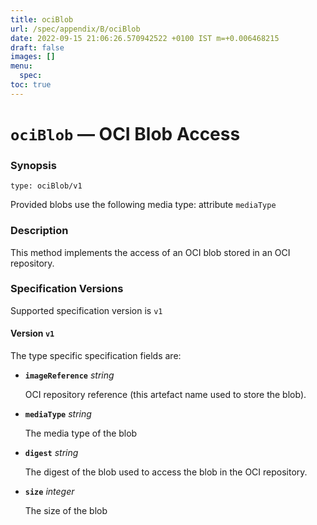 ```yaml
---
title: ociBlob
url: /spec/appendix/B/ociBlob
date: 2022-09-15 21:06:26.570942522 +0100 IST m=+0.006468215
draft: false
images: []
menu:
  spec:
toc: true
---
```

# `ociBlob` &#8212; OCI Blob Access


### Synopsis
```
type: ociBlob/v1
```

Provided blobs use the following media type: attribute `mediaType`

### Description

This method implements the access of an OCI blob stored in an OCI repository.


### Specification Versions

Supported specification version is `v1`

#### Version `v1`

The type specific specification fields are:

- **`imageReference`** *string*

  OCI repository reference (this artefact name used to store the blob).

- **`mediaType`** *string*

  The media type of the blob

- **`digest`** *string*

  The digest of the blob used to access the blob in the OCI repository.

- **`size`** *integer*

  The size of the blob

